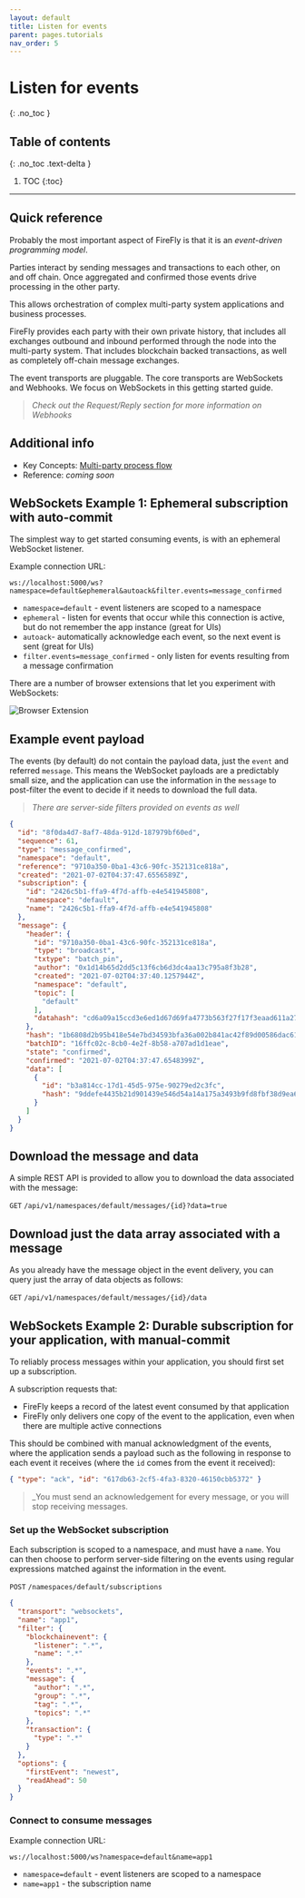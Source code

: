 ```yaml
---
layout: default
title: Listen for events
parent: pages.tutorials
nav_order: 5
---
```


# Listen for events
{: .no_toc }

## Table of contents
{: .no_toc .text-delta }

1. TOC
{:toc}

---

## Quick reference

Probably the most important aspect of FireFly is that it is an _event-driven programming model_.

Parties interact by sending messages and transactions to each other, on and off chain.
Once aggregated and confirmed those events drive processing in the other party.

This allows orchestration of complex multi-party system applications and business processes.

FireFly provides each party with their own private history, that includes all exchanges
outbound and inbound performed through the node into the multi-party system. That includes
blockchain backed transactions, as well as completely off-chain message exchanges.

The event transports are pluggable. The core transports are WebSockets and Webhooks.
We focus on WebSockets in this getting started guide.

> _Check out the Request/Reply section for more information on Webhooks_

## Additional info

- Key Concepts: [Multi-party process flow](../overview//multiparty_process_flow.md)
- Reference: _coming soon_

## WebSockets Example 1: Ephemeral subscription with auto-commit

The simplest way to get started consuming events, is with an ephemeral WebSocket listener.

Example connection URL:

`ws://localhost:5000/ws?namespace=default&ephemeral&autoack&filter.events=message_confirmed`

- `namespace=default` - event listeners are scoped to a namespace
- `ephemeral` - listen for events that occur while this connection is active, but do not remember the app instance (great for UIs)
- `autoack`- automatically acknowledge each event, so the next event is sent (great for UIs)
- `filter.events=message_confirmed` - only listen for events resulting from a message confirmation

There are a number of browser extensions that let you experiment with WebSockets:

![Browser Extension](../images/websocket_example.png)

## Example event payload

The events (by default) do not contain the payload data, just the `event` and referred `message`.
This means the WebSocket payloads are a predictably small size, and the application can
use the information in the `message` to post-filter the event to decide if it needs to download
the full data.

> _There are server-side filters provided on events as well_

```json
{
  "id": "8f0da4d7-8af7-48da-912d-187979bf60ed",
  "sequence": 61,
  "type": "message_confirmed",
  "namespace": "default",
  "reference": "9710a350-0ba1-43c6-90fc-352131ce818a",
  "created": "2021-07-02T04:37:47.6556589Z",
  "subscription": {
    "id": "2426c5b1-ffa9-4f7d-affb-e4e541945808",
    "namespace": "default",
    "name": "2426c5b1-ffa9-4f7d-affb-e4e541945808"
  },
  "message": {
    "header": {
      "id": "9710a350-0ba1-43c6-90fc-352131ce818a",
      "type": "broadcast",
      "txtype": "batch_pin",
      "author": "0x1d14b65d2dd5c13f6cb6d3dc4aa13c795a8f3b28",
      "created": "2021-07-02T04:37:40.1257944Z",
      "namespace": "default",
      "topic": [
        "default"
      ],
      "datahash": "cd6a09a15ccd3e6ed1d67d69fa4773b563f27f17f3eaad611a2792ba945ca34f"
    },
    "hash": "1b6808d2b95b418e54e7bd34593bfa36a002b841ac42f89d00586dac61e8df43",
    "batchID": "16ffc02c-8cb0-4e2f-8b58-a707ad1d1eae",
    "state": "confirmed",
    "confirmed": "2021-07-02T04:37:47.6548399Z",
    "data": [
      {
        "id": "b3a814cc-17d1-45d5-975e-90279ed2c3fc",
        "hash": "9ddefe4435b21d901439e546d54a14a175a3493b9fd8fbf38d9ea6d3cbf70826"
      }
    ]
  }
}
```

## Download the message and data

A simple REST API is provided to allow you to download the data associated with the message:

`GET` `/api/v1/namespaces/default/messages/{id}?data=true`

## Download just the data array associated with a message

As you already have the message object in the event delivery, you can query just the array
of data objects as follows:

`GET` `/api/v1/namespaces/default/messages/{id}/data`

## WebSockets Example 2: Durable subscription for your application, with manual-commit

To reliably process messages within your application, you should first set up a subscription.

A subscription requests that:
- FireFly keeps a record of the latest event consumed by that application
- FireFly only delivers one copy of the event to the application, even when there are multiple active connections

This should be combined with manual acknowledgment of the events, where the application sends a
payload such as the following in response to each event it receives (where the `id` comes from the event
it received):

```json
{ "type": "ack", "id": "617db63-2cf5-4fa3-8320-46150cbb5372" }
```

> _You must send an acknowledgement for every message, or you will stop receiving messages.

### Set up the WebSocket subscription

Each subscription is scoped to a namespace, and must have a `name`. You can then choose to perform
server-side filtering on the events using regular expressions matched against the information
in the event.

`POST` `/namespaces/default/subscriptions`

```json
{
  "transport": "websockets",
  "name": "app1",
  "filter": {
    "blockchainevent": {
      "listener": ".*",
      "name": ".*"
    },
    "events": ".*",
    "message": {
      "author": ".*",
      "group": ".*",
      "tag": ".*",
      "topics": ".*"
    },
    "transaction": {
      "type": ".*"
    }
  },
  "options": {
    "firstEvent": "newest",
    "readAhead": 50
  }
}
```

### Connect to consume messages

Example connection URL:

`ws://localhost:5000/ws?namespace=default&name=app1`

- `namespace=default` - event listeners are scoped to a namespace
- `name=app1` - the subscription name

